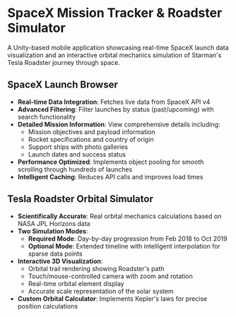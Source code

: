 # SpaceX Mission Tracker & Roadster Simulator

A Unity-based mobile application showcasing real-time SpaceX launch data visualization and an interactive orbital mechanics simulation of Starman's Tesla Roadster journey through space.

## SpaceX Launch Browser

- **Real-time Data Integration**: Fetches live data from SpaceX API v4
- **Advanced Filtering**: Filter launches by status (past/upcoming) with search functionality
- **Detailed Mission Information**: View comprehensive details including:
  - Mission objectives and payload information
  - Rocket specifications and country of origin
  - Support ships with photo galleries
  - Launch dates and success status
- **Performance Optimized**: Implements object pooling for smooth scrolling through hundreds of launches
- **Intelligent Caching**: Reduces API calls and improves load times

## Tesla Roadster Orbital Simulator

- **Scientifically Accurate**: Real orbital mechanics calculations based on NASA JPL Horizons data
- **Two Simulation Modes**:
  - **Required Mode**: Day-by-day progression from Feb 2018 to Oct 2019
  - **Optional Mode**: Extended timeline with intelligent interpolation for sparse data points
- **Interactive 3D Visualization**:
  - Orbital trail rendering showing Roadster's path
  - Touch/mouse-controlled camera with zoom and rotation
  - Real-time orbital element display
  - Accurate scale representation of the solar system
- **Custom Orbital Calculator**: Implements Kepler's laws for precise position calculations
